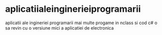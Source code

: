 # aplicatiialeinginerieiprogramarii
aplicatii ale ingineriei programarii mai multe progame in nclass si cod c#
o sa revin cu o versiune mici a aplicatiei de electronica

